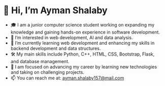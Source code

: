 # 👋 Hi, I’m Ayman Shalaby  

- 🎓 I am a junior computer science student working on expanding my knowledge and gaining hands-on experience in software development.
- 👀 I’m interested in web development, AI and data analysis.  
- 🌱 I’m currently learning web development and enhancing my skills in backend development and data structures.  
- 🛠️ My main skills include Python, C++, HTML, CSS, Bootstrap, Flask, and database management.   
- 🚀 I am focused on advancing my career by learning new technologies and taking on challenging projects.  
- 📫 You can reach me at: ayman.shalaby157@mail.com  
<!---
Ayman157s/Ayman157s is a ✨ special ✨ repository because its `README.md` (this file) appears on your GitHub profile.
You can click the Preview link to take a look at your changes.
--->
